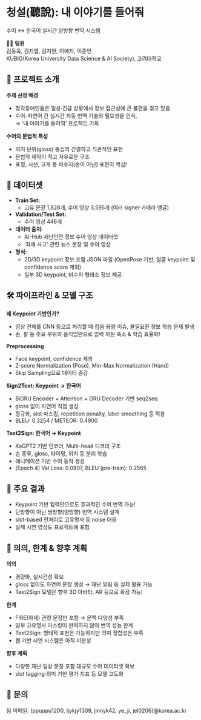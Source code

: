 # 청설(聽說): 내 이야기를 들어줘  
수어 ↔ 한국어 실시간 양방향 번역 시스템

👩‍💻 **팀원**  
김동욱, 김지엽, 김지원, 이예지, 이준언  
KUBIG(Korea University Data Science & AI Society), 고려대학교  


## 🏁 프로젝트 소개

**주제 선정 배경**  
- 청각장애인들은 일상·긴급 상황에서 정보 접근성에 큰 불편을 겪고 있음
- 수어-자연어 간 실시간 자동 번역 기술의 필요성을 인식,  
  → ‘내 이야기를 들어줘’ 프로젝트 기획
  
**수어의 문법적 특성**  
- 의미 단위(gloss) 중심의 간결하고 직관적인 표현  
- 문법적 제약이 적고 자유로운 구조  
- 표정, 시선, 고개 등 비수지(손이 아닌) 표현이 핵심!


## 📂 데이터셋

- **Train Set:**  
  - 고유 문장 1,828개, 수어 영상 3,595개 (여러 signer·카메라 앵글)
- **Validation/Test Set:**  
  - 수어 영상 448개  
- **데이터 출처:**  
  - AI-Hub 재난안전 정보 수어 영상 데이터셋  
  - ‘화재 사고’ 관련 뉴스 문장 및 수어 영상  
- **형식:**  
  - 2D/3D keypoint 정보 포함 JSON 파일 (OpenPose 기반, 얼굴 keypoint 및 confidence score 제외)
  - 일부 3D keypoint, 비수지·형태소 정보 제공


## 🛠️ 파이프라인 & 모델 구조

**왜 Keypoint 기반인가?**  
- 영상 전체를 CNN 등으로 처리할 때 잡음·용량 이슈, 불필요한 정보 학습 문제 발생  
- 손, 팔 등 주요 부위의 움직임만으로 입력 차원 축소 & 학습 효율화!

**Preprocessing**  
- Face keypoint, confidence 제외  
- Z-score Normalization (Pose), Min-Max Normalization (Hand)  
- Skip Sampling으로 데이터 증강

**Sign2Text: Keypoint → 한국어**  
- BiGRU Encoder + Attention + GRU Decoder 기반 seq2seq  
- gloss 없이 자연어 직접 생성  
- 정규화, slot 마스킹, repetition penalty, label smoothing 등 적용  
- BLEU: 0.3254 / METEOR: 0.4900

**Text2Sign: 한국어 → Keypoint**  
- KoGPT2 기반 인코더, Multi-head 디코더 구조  
- 손 종류, gloss, 타이밍, 위치 등 분리 학습  
- 애니메이션 기반 수어 동작 생성  
- [Epoch 4] Val Loss: 0.0807, BLEU (pre-train): 0.2565


## 🚀 주요 결과

- Keypoint 기반 입력만으로도 효과적인 수어 번역 가능!
- 단방향이 아닌 쌍방향(양방향) 번역 시스템 설계  
- slot-based 전처리로 고유명사 등 noise 대응  
- 실제 시연 영상도 프로젝트에 포함


## 🌟 의의, 한계 & 향후 계획

**의의**  
- 경량화, 실시간성 확보  
- gloss 없이도 자연어 문장 생성 → 재난 알림 등 실제 활용 가능  
- Text2Sign 모델은 향후 3D 아바타, AR 등으로 확장 가능!

**한계**  
- FIRE(화재) 관련 문장만 포함 → 문맥 다양성 부족  
- 일부 고유명사 마스킹이 완벽하지 않아 번역 성능 한계  
- Text2Sign: 형태적 표현은 가능하지만 의미 정합성은 부족  
- 웹 기반 시연 시스템은 아직 미완성

**향후 계획**  
- 다양한 재난·일상 문장 포함 대규모 수어 데이터셋 확보  
- slot tagging·의미 기반 평가 지표 등 모델 고도화


## 📧 문의

팀 이메일: (ppuppu1200, ljykjy1309, jinnyk42, ye_ji, jel0206)@korea.ac.kr
